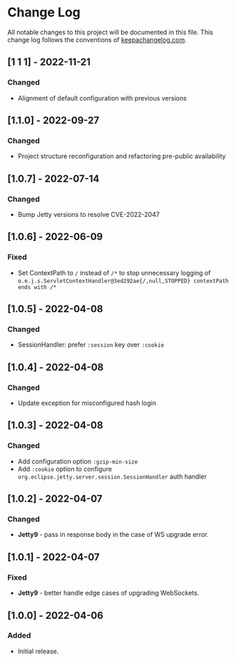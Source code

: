 # Change Log
All notable changes to this project will be documented in this file. This change log follows the conventions of [keepachangelog.com](http://keepachangelog.com/).

## [1 1 1] - 2022-11-21
### Changed
- Alignment of default configuration with previous versions

## [1.1.0] - 2022-09-27
### Changed
- Project structure reconfiguration and refactoring pre-public availability

## [1.0.7] - 2022-07-14
### Changed
- Bump Jetty versions to resolve CVE-2022-2047
 
## [1.0.6] - 2022-06-09
### Fixed
- Set ContextPath to `/` instead of `/*` to stop unnecessary logging of `o.e.j.s.ServletContextHandler@3ed292ae{/,null,STOPPED} contextPath ends with /*`

## [1.0.5] - 2022-04-08
### Changed
- SessionHandler: prefer `:session` key over `:cookie`

## [1.0.4] - 2022-04-08
### Changed
- Update exception for misconfigured hash login

## [1.0.3] - 2022-04-08
### Changed
- Add configuration option `:gzip-min-size`
- Add `:cookie` option to configure `org.eclipse.jetty.server.session.SessionHandler` auth handler

## [1.0.2] - 2022-04-07
### Changed
- **Jetty9** - pass in response body in the case of WS upgrade error.

## [1.0.1] - 2022-04-07
### Fixed
- **Jetty9** - better handle edge cases of upgrading WebSockets.

## [1.0.0] - 2022-04-06
### Added
- Initial release.
